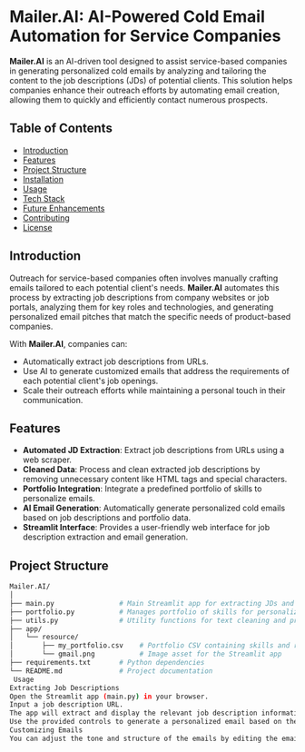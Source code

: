 # Mailer.AI: AI-Powered Cold Email Automation for Service Companies

**Mailer.AI** is an AI-driven tool designed to assist service-based companies in generating personalized cold emails by analyzing and tailoring the content to the job descriptions (JDs) of potential clients. This solution helps companies enhance their outreach efforts by automating email creation, allowing them to quickly and efficiently contact numerous prospects.

## Table of Contents
- [Introduction](#introduction)
- [Features](#features)
- [Project Structure](#project-structure)
- [Installation](#installation)
- [Usage](#usage)
- [Tech Stack](#tech-stack)
- [Future Enhancements](#future-enhancements)
- [Contributing](#contributing)
- [License](#license)

## Introduction

Outreach for service-based companies often involves manually crafting emails tailored to each potential client's needs. **Mailer.AI** automates this process by extracting job descriptions from company websites or job portals, analyzing them for key roles and technologies, and generating personalized email pitches that match the specific needs of product-based companies.

With **Mailer.AI**, companies can:
- Automatically extract job descriptions from URLs.
- Use AI to generate customized emails that address the requirements of each potential client's job openings.
- Scale their outreach efforts while maintaining a personal touch in their communication.

## Features

- **Automated JD Extraction**: Extract job descriptions from URLs using a web scraper.
- **Cleaned Data**: Process and clean extracted job descriptions by removing unnecessary content like HTML tags and special characters.
- **Portfolio Integration**: Integrate a predefined portfolio of skills to personalize emails.
- **AI Email Generation**: Automatically generate personalized cold emails based on job descriptions and portfolio data.
- **Streamlit Interface**: Provides a user-friendly web interface for job description extraction and email generation.

## Project Structure

```bash
Mailer.AI/
│
├── main.py                # Main Streamlit app for extracting JDs and generating emails
├── portfolio.py           # Manages portfolio of skills for personalized emails
├── utils.py               # Utility functions for text cleaning and processing
├── app/
│   └── resource/
│       ├── my_portfolio.csv    # Portfolio CSV containing skills and relevant links
│       └── gmail.png           # Image asset for the Streamlit app
├── requirements.txt       # Python dependencies
└── README.md              # Project documentation
 Usage
Extracting Job Descriptions
Open the Streamlit app (main.py) in your browser.
Input a job description URL.
The app will extract and display the relevant job description information.
Use the provided controls to generate a personalized email based on the extracted job description.
Customizing Emails
You can adjust the tone and structure of the emails by editing the email generation logic in main.py and the portfolio of skills in app/resource/my_portfolio.csv.







